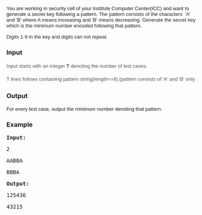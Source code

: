 <p><span style="font-size: small;"><span style="font-family: tahoma, arial, helvetica, sans-serif;">You are working in security cell of your Institute Computer Center(ICC) and want to generate a secret key following a pattern. <span style="color: #222222;">The pattern consists of the characters &nbsp;</span><span style="color: #222222;">'A' and 'B' where A means increasing and 'B' means decreasing. Generate the secret key which is the minimum number encoded following&nbsp;</span><span style="color: #222222;">that pattern.</span></span></span></p>
<p><span style="font-family: tahoma, arial, helvetica, sans-serif; color: #222222; font-size: small;">Digits 1-9 in the key and digits can not repeat.</span></p>
<h3>Input</h3>
<p><span style="font-size: small;"><span style="font-family: tahoma, arial, helvetica, sans-serif;"><span style="color: #555555; line-height: 20px;">I</span><span style="color: #555555; line-height: 20px;">nput starts with an integer&nbsp;</span><span style="box-sizing: border-box; font-weight: 700; color: #555555; line-height: 20px;">T</span><span style="color: #555555; line-height: 20px;">&nbsp;denoting the number of test cases.</span></span></span></p>
<p><span style="font-family: tahoma, arial, helvetica, sans-serif;"><span style="color: #555555; font-size: 14px; line-height: 20px;"><span style="font-size: small;">T lines follows containing pattern string(length&lt;=8) (pattern consists of 'A' and 'B' only.</span></span></span></p>
<h3>Output</h3>
<p><span style="font-size: small;"><span style="font-family: tahoma, arial, helvetica, sans-serif;">For every test case, output the minimum number denoting that pattern.</span></span></p>
<h3>Example</h3>
<pre><strong>Input:</strong></pre>
<pre>2</pre>
<pre>AABBA</pre>
<pre>BBBA</pre>
<pre><span style="font-weight: bold;">Output:</span></pre>
<pre>125436</pre>
<pre>43215</pre>